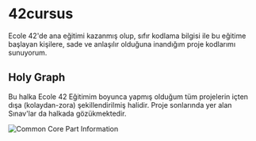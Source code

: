 # 42cursus

Ecole 42'de ana eğitimi kazanmış olup, sıfır kodlama bilgisi ile bu eğitime başlayan kişilere, sade ve anlaşılır olduğuna inandığım proje kodlarımı sunuyorum.

## Holy Graph

Bu halka Ecole 42 Eğitimim boyunca yapmış olduğum tüm projelerin içten dışa (kolaydan-zora) şekillendirilmiş halidir.
Proje sonlarında yer alan Sınav'lar da halkada gözükmektedir.

![Common Core Part Information](https://images2.imgbox.com/be/64/9ZYTCtGR_o.png)
